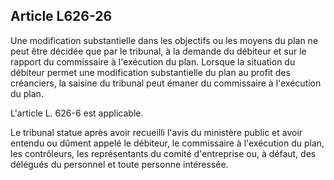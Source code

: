 Article L626-26
----
Une modification substantielle dans les objectifs ou les moyens du plan ne peut
être décidée que par le tribunal, à la demande du débiteur et sur le rapport du
commissaire à l'exécution du plan. Lorsque la situation du débiteur permet une
modification substantielle du plan au profit des créanciers, la saisine du
tribunal peut émaner du commissaire à l'exécution du plan.

L'article L. 626-6 est applicable.

Le tribunal statue après avoir recueilli l'avis du ministère public et avoir
entendu ou dûment appelé le débiteur, le commissaire à l'exécution du plan, les
contrôleurs, les représentants du comité d'entreprise ou, à défaut, des délégués
du personnel et toute personne intéressée.
